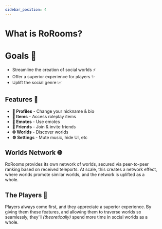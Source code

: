 ```yaml
---
sidebar_position: 4
---
```


# What is RoRooms?

# Goals 🎯

- Streamline the creation of social worlds ⚡
- Offer a superior experience for players ✨
- Uplift the social genre 📈

## Features 📃

- **👤 Profiles** - Change your nickname & bio
- **🔧 Items** - Access roleplay items
- **💃 Emotes** - Use emotes
- **👥 Friends** - Join & invite friends
- **🌐 Worlds** - Discover worlds
- **⚙️ Settings** - Mute music, hide UI, etc

## Worlds Network 🌐

RoRooms provides its own network of worlds, secured via peer-to-peer ranking based on received teleports. At scale, this creates a network effect, where worlds promote similar worlds, and the network is uplifted as a whole.

## The Players 🙌

Players always come first, and they appreciate a superior experience. By giving them these features, and allowing them to traverse worlds so seamlessly, they'll *(theoretically)* spend more time in social worlds as a whole.